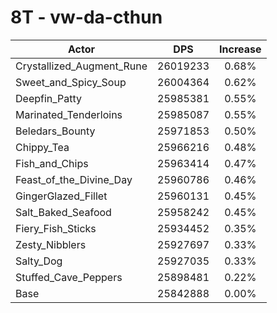 # 8T - vw-da-cthun
| Actor | DPS | Increase |
|---|:---:|:---:|
|Crystallized_Augment_Rune|26019233|0.68%|
|Sweet_and_Spicy_Soup|26004364|0.62%|
|Deepfin_Patty|25985381|0.55%|
|Marinated_Tenderloins|25985087|0.55%|
|Beledars_Bounty|25971853|0.50%|
|Chippy_Tea|25966216|0.48%|
|Fish_and_Chips|25963414|0.47%|
|Feast_of_the_Divine_Day|25960786|0.46%|
|GingerGlazed_Fillet|25960131|0.45%|
|Salt_Baked_Seafood|25958242|0.45%|
|Fiery_Fish_Sticks|25934452|0.35%|
|Zesty_Nibblers|25927697|0.33%|
|Salty_Dog|25927035|0.33%|
|Stuffed_Cave_Peppers|25898481|0.22%|
|Base|25842888|0.00%|
